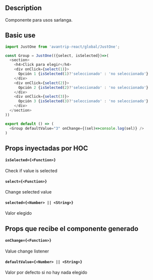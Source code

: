 ## Description
Componente para usos sarlanga.

## Basic use

```javascript
import JustOne from 'avantrip-react/global/JustOne';

const Group = JustOne(({select, isSelected})=>(
  <section>
    <h4>Click para elegir</h4>
    <div onClick={select(1)}>
      Opción 1 {isSelected(1)?'seleccionado' : 'no seleccionado'}
    </div>
    <div onClick={select(2)}>
      Opción 2 {isSelected(2)?'seleccionado' : 'no seleccionado'}
    </div>
    <div onClick={select(3)}>
      Opción 3 {isSelected(3)?'seleccionado' : 'no seleccionado'}
    </div>
  </section>
))

export default () => (
  <Group defaultValue="3" onChange={(sel)=>console.log(sel)} />
)
```


## Props inyectadas por HOC

#### `isSelected={<Function>}`
Check if value is selected

#### `select={<Function>}`
Change selected value

#### `selected={<Number> || <String>}`
Valor elegido


## Props que recibe el componente generado

#### `onChange={<Function>}`
Value change listener

#### `defaultValue={<Number> || <String>}`
Valor por defecto si no hay nada elegido
